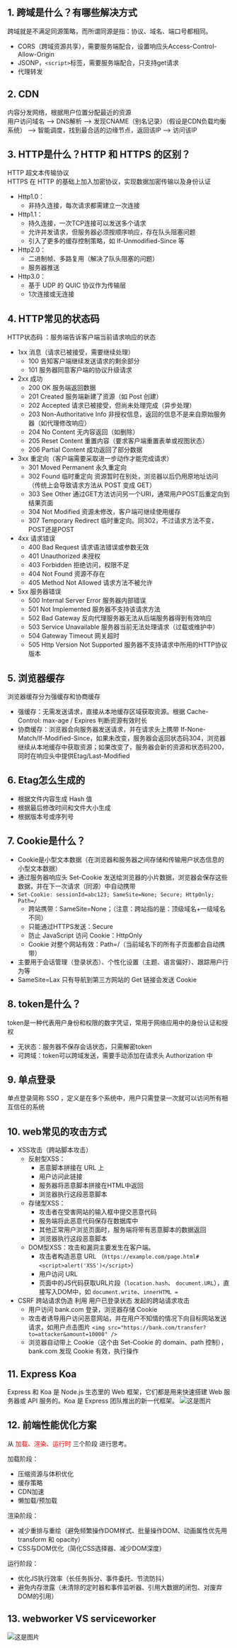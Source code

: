 ## 1. 跨域是什么？有哪些解决方式
跨域就是不满足同源策略，而所谓同源是指：协议、域名、端口号都相同。
- CORS（跨域资源共享），需要服务端配合，设置响应头Access-Control-Allow-Origin
- JSONP，`<script>`标签，需要服务端配合，只支持get请求
- 代理转发

## 2. CDN
内容分发网络，根据用户位置分配最近的资源\
用户访问域名 ——> DNS解析 ——> 发现CNAME（别名记录）（假设是CDN负载均衡系统） ——> 智能调度，找到最合适的边缘节点，返回该IP ——> 访问该IP

## 3. HTTP是什么？HTTP 和 HTTPS 的区别？
HTTP 超文本传输协议\
HTTPS 在 HTTP 的基础上加入加密协议，实现数据加密传输以及身份认证
- Http1.0：
    - 非持久连接，每次请求都需建立一次连接
- Http1.1：
    - 持久连接，一次TCP连接可以发送多个请求
    - 允许并发请求，但服务器必须按顺序响应，存在队头阻塞问题
    - 引入了更多的缓存控制策略，如 If-Unmodified-Since 等
- Http2.0：
    - 二进制帧、多路复用（解决了队头阻塞的问题）
    - 服务器推送
- Http3.0：
    - 基于 UDP 的 QUIC 协议作为传输层
    - 1次连接或无连接

## 4. HTTP常见的状态码
HTTP状态码 ：服务端告诉客户端当前请求响应的状态
- 1xx 消息（请求已被接受，需要继续处理）
    - 100 告知客户端继续发送请求的剩余部分
    - 101 服务器同意客户端的协议升级请求
- 2xx 成功
    - 200 OK 服务端返回数据
    - 201 Created 服务端新建了资源（如 Post 创建）
    - 202 Accepted 请求已被接受，但尚未处理完成（异步处理）
    - 203 Non-Authoritative Info 非授权信息，返回的信息不是来自原始服务器（如代理修改响应）
    - 204 No Content 无内容返回（如删除）
    - 205 Reset Content 重置内容（要求客户端重置表单或视图状态）
    - 206 Partial Content 成功返回了部分数据
- 3xx 重定向（客户端需要采取进一步动作才能完成请求）
    - 301 Moved Permanent 永久重定向
    - 302 Found 临时重定向 资源暂时在别处，浏览器以后仍用原地址访问（传统上会导致请求方法从 POST 变成 GET）
    - 303 See Other 通过GET方法访问另一个URI，通常用户POST后重定向到结果页面
    - 304 Not Modified 资源未修改，客户端可继续使用缓存
    - 307 Temporary Redirect 临时重定向。同302，不过请求方法不变，POST还是POST
- 4xx 请求错误
    - 400 Bad Request 请求语法错误或参数无效
    - 401 Unauthorized 未授权
    - 403 Forbidden 拒绝访问，权限不足
    - 404 Not Found 资源不存在
    - 405 Method Not Allowed 请求方法不被允许
- 5xx 服务器错误
    - 500 Internal Server Error 服务器内部错误
    - 501 Not Implemented 服务器不支持该请求方法
    - 502 Bad Gateway 反向代理服务器无法从后端服务器得到有效响应
    - 503 Service Unavailable 服务器当前无法处理请求（过载或维护中）
    - 504 Gateway Timeout 网关超时
    - 505 Http Version Not Supported 服务器不支持请求中所用的HTTP协议版本

## 5. 浏览器缓存
浏览器缓存分为强缓存和协商缓存
- 强缓存：无需发送请求，直接从本地缓存区域获取资源。根据 Cache-Control: max-age / Expires 判断资源有效时长
- 协商缓存：浏览器会向服务器发送请求，并在请求头上携带 If-None-Match/If-Modified-Since，如果未改变，服务器会返回状态码304，浏览器继续从本地缓存中获取资源；如果改变了，服务器会新的资源和状态码200，同时在响应头中提供Etag/Last-Modified

## 6. Etag怎么生成的
- 根据文件内容生成 Hash 值
- 根据最后修改时间和文件大小生成
- 根据版本号或序列号

## 7. Cookie是什么？
- Cookie是小型文本数据（在浏览器和服务器之间存储和传输用户状态信息的小型文本数据）
- 通过服务器响应头 Set-Cookie 发送给浏览器的小片数据，浏览器会保存这些数据，并在下一次请求（同源）中自动携带
- `Set-Cookie: sessionId=abc123; SameSite=None; Secure; HttpOnly; Path=/`
    - 跨站携带：SameSite=None；（注意：跨站指的是：顶级域名+一级域名 不同）
    - 只能通过HTTPS发送：Secure 
    - 防止 JavaScript 访问 Cookie：HttpOnly 
    - Cookie 对整个网站有效：Path=/（当前域名下的所有子页面都会自动携带）
- 主要用于会话管理（登录状态）、个性化设置（主题、语言偏好）、跟踪用户行为等
- SameSite=Lax 只有导航到第三方网站的 Get 链接会发送 Cookie

## 8. token是什么？
token是一种代表用户身份和权限的数字凭证，常用于网络应用中的身份认证和授权
- 无状态：服务器不保存会话状态，只需解密token
- 可跨域：token可以跨域发送，需要手动添加在请求头 Authorization 中

## 9. 单点登录
单点登录简称 SSO ，定义是在多个系统中，用户只需登录一次就可以访问所有相互信任的系统

## 10. web常见的攻击方式
- XSS攻击（跨站脚本攻击）
    - 反射型XSS：
        - 恶意脚本拼接在 URL 上
        - 用户访问此链接
        - 服务器将恶意脚本拼接在HTML中返回
        - 浏览器执行这段恶意脚本
    - 存储型XSS：
        - 攻击者在受害网站的输入框中提交恶意代码
        - 服务端将此恶意代码保存在数据库中
        - 其他正常用户浏览页面时，服务端将带有恶意脚本的数据返回
        - 浏览器执行这段恶意脚本
    - DOM型XSS：攻击和漏洞主要发生在客户端。
        - 攻击者构造恶意 URL （`https://example.com/page.html#<script>alert('XSS')</script>`）
        - 用户访问 URL
        - 页面中的JS代码获取URL片段（`location.hash`、 `document.URL`），直接写入DOM中，如 `document.write`、`innerHTML = `
- CSRF 跨站请求伪造
    利用 用户已登录状态 发起的跨站请求攻击
    - 用户访问 bank.com 登录，浏览器存储 Cookie
    - 攻击者诱导用户访问恶意网站，并在用户不知情的情况下向目标网站发送请求，如用户点击图片
        `<img src="https://bank.com/transfer?to=attacker&amount=10000" />`
    - 浏览器自动带上 Cookie（这个由 Set-Cookie 的 domain、path 控制），bank.com 发现 Cookie 有效，执行操作

## 11. Express Koa
Express 和 Koa 是 Node.js 生态里的 Web 框架，它们都是用来快速搭建 Web 服务器或 API 服务的。Koa 是 Express 团队推出的新一代框架。
![这是图片](./Express%20VS%20Koa.png "Express VS Koa")

## 12. 前端性能优化方案
从 <font color=red>加载、渲染、运行时</font> 三个阶段
进行思考。 

加载阶段：
- 压缩资源与体积优化
- 缓存策略
- CDN加速
- 懒加载/预加载

渲染阶段：
- 减少重排与重绘（避免频繁操作DOM样式、批量操作DOM、动画属性优先用 transform 和 opacity）
- CSS与DOM优化（简化CSS选择器、减少DOM深度）

运行阶段：
- 优化JS执行效率（长任务拆分、事件委托、节流防抖）
- 避免内存泄露（未清除的定时器和事件监听器、引用大数据的闭包、对废弃DOM的引用）

## 13. webworker VS serviceworker
![这是图片](./webworker%20VS%20serviceworker.png "Webworker VS Serviceworker")





